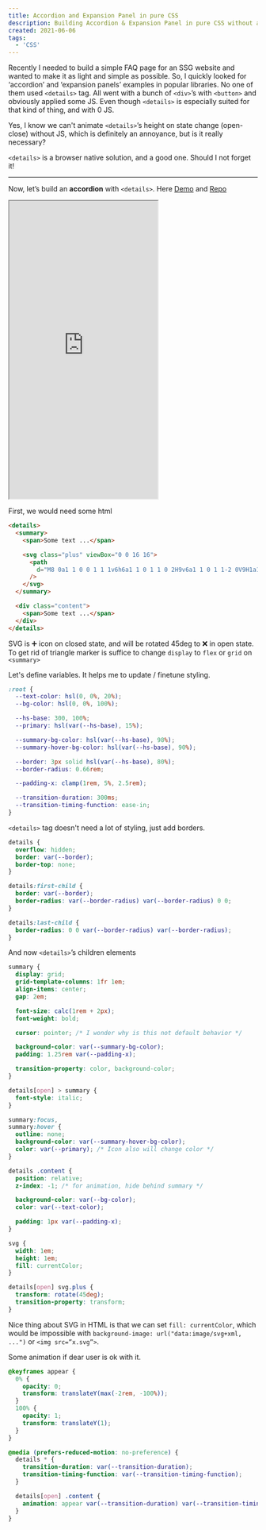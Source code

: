 ```yaml
---
title: Accordion and Expansion Panel in pure CSS
description: Building Accordion & Expansion Panel in pure CSS without any JS using <details>
created: 2021-06-06
tags:
  - 'CSS'
---
```


Recently I needed to build a simple FAQ page for an SSG website and wanted to make it as light and simple as possible. So, I quickly looked for ‘accordion’ and ‘expansion panels’ examples in popular libraries. No one of them used `<details>` tag. All went with a bunch of `<div>`’s with `<button>` and obviously applied some JS. Even though `<details>` is especially suited for that kind of thing, and with 0 JS.

Yes, I know we can't animate `<details>`’s height on state change (open-close) without JS, which is definitely an annoyance, but is it really necessary?

`<details>` is a browser native solution, and a good one. Should I not forget it!

---

Now, let’s build an **accordion** with `<details>`. Here [Demo](https://diogenesofweb.github.io/demo-accordion-expantion/) and [Repo](https://github.com/diogenesofweb/demo-accordion-expantion)

<iframe src="https://diogenesofweb.github.io/demo-accordion-expantion/"
        title="Demo: Accordion and Expansion Panel" 
        width="300" height="600">
</iframe>

First, we would need some html

```html
<details>
  <summary>
    <span>Some text ...</span>

    <svg class="plus" viewBox="0 0 16 16">
      <path
        d="M8 0a1 1 0 0 1 1 1v6h6a1 1 0 1 1 0 2H9v6a1 1 0 1 1-2 0V9H1a1 1 0 0 1 0-2h6V1a1 1 0 0 1 1-1z"
      />
    </svg>
  </summary>

  <div class="content">
    <span>Some text ...</span>
  </div>
</details>
```

SVG is ➕ icon on closed state, and will be rotated 45deg to ❌ in open state.\
To get rid of triangle marker is suffice to change `display` to `flex` or `grid` on `<summary>`

Let's define variables. It helps me to update / finetune styling.

```css
:root {
  --text-color: hsl(0, 0%, 20%);
  --bg-color: hsl(0, 0%, 100%);

  --hs-base: 300, 100%;
  --primary: hsl(var(--hs-base), 15%);

  --summary-bg-color: hsl(var(--hs-base), 98%);
  --summary-hover-bg-color: hsl(var(--hs-base), 90%);

  --border: 3px solid hsl(var(--hs-base), 80%);
  --border-radius: 0.66rem;

  --padding-x: clamp(1rem, 5%, 2.5rem);

  --transition-duration: 300ms;
  --transition-timing-function: ease-in;
}
```

`<details>` tag doesn't need a lot of styling, just add borders.

```css
details {
  overflow: hidden;
  border: var(--border);
  border-top: none;
}

details:first-child {
  border: var(--border);
  border-radius: var(--border-radius) var(--border-radius) 0 0;
}

details:last-child {
  border-radius: 0 0 var(--border-radius) var(--border-radius);
}
```

And now `<details>`’s children elements

```css
summary {
  display: grid;
  grid-template-columns: 1fr 1em;
  align-items: center;
  gap: 2em;

  font-size: calc(1rem + 2px);
  font-weight: bold;

  cursor: pointer; /* I wonder why is this not default behavior */

  background-color: var(--summary-bg-color);
  padding: 1.25rem var(--padding-x);

  transition-property: color, background-color;
}

details[open] > summary {
  font-style: italic;
}

summary:focus,
summary:hover {
  outline: none;
  background-color: var(--summary-hover-bg-color);
  color: var(--primary); /* Icon also will change color */
}

details .content {
  position: relative;
  z-index: -1; /* for animation, hide behind summary */

  background-color: var(--bg-color);
  color: var(--text-color);

  padding: 1px var(--padding-x);
}

svg {
  width: 1em;
  height: 1em;
  fill: currentColor;
}

details[open] svg.plus {
  transform: rotate(45deg);
  transition-property: transform;
}
```

Nice thing about SVG in HTML is that we can set `fill: currentColor`, which would be impossible with `background-image: url("data:image/svg+xml, ...")` or `<img src=”x.svg”>`.

Some animation if dear user is ok with it.

```css
@keyframes appear {
  0% {
    opacity: 0;
    transform: translateY(max(-2rem, -100%));
  }
  100% {
    opacity: 1;
    transform: translateY(1);
  }
}

@media (prefers-reduced-motion: no-preference) {
  details * {
    transition-duration: var(--transition-duration);
    transition-timing-function: var(--transition-timing-function);
  }

  details[open] .content {
    animation: appear var(--transition-duration) var(--transition-timing-function);
  }
}
```
